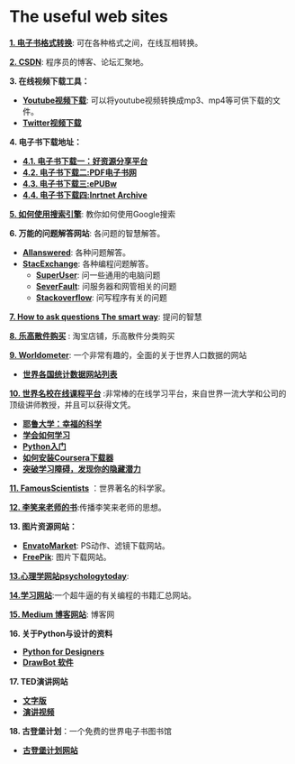 # The useful web sites

[**1. 电子书格式转换**](https://convertio.co/download/f20140181aa5325dcff28a5adc3e9fdd64b1b1/): 可在各种格式之间，在线互相转换。

[**2. CSDN**](https://www.csdn.net/): 程序员的博客、论坛汇聚地。

**3. 在线视频下载工具：**
* [**Youtube视频下载**](https://www.youtubeconverter.io/en2): 可以将youtube视频转换成mp3、mp4等可供下载的文件。  
* [**Twitter视频下载**](http://twittervideodownloader.com/)

**4. 电子书下载地址：**  
* [**4.1. 电子书下载一：好资源分享平台**](http://www.lingocn.com/)  
* [**4.2. 电子书下载二:PDF电子书网**](https://www.xgv5.com/24.html)  
* [**4.3. 电子书下载三:ePUBw**](https://epubw.com/)  
* [**4.4. 电子书下载四:Inrtnet Archive**](https://archive.org/)

[**5. 如何使用搜索引擎**](https://www.lifehack.org/articles/technology/20-tips-use-google-search-efficiently.html): 教你如何使用Google搜索

**6. 万能的问题解答网站**: 各问题的智慧解答。 
* [**Allanswered**](https://www.allanswered.com/about/): 各种问题解答。
* [**StacExchange**](https://stackoverflow.com/): 各种编程问题解答。  
    * [**SuperUser**](https://superuser.com/): 问一些通用的电脑问题
    * [**SeverFault**](https://serverfault.com/): 问服务器和网管相关的问题
    * [**Stackoverflow**](https://stackoverflow.com/): 问写程序有关的问题

[**7. How to ask questions The smart way**](https://github.com/ryanhanwu/How-To-Ask-Questions-The-Smart-Way/blob/master/README-zh_CN.md): 提问的智慧

[**8. 乐高散件购买**](https://item.taobao.com/item.htm?spm=2013.1.0.0.4c3156dbuYOL25&id=42929923254&scm=1007.12144.95220.42296_0_0&pvid=ac7f1542-8316-4cc3-90e3-b90450c85479&utparam=%7B%22x_hestia_source%22%3A%2242296%22%2C%22x_object_type%22%3A%22item%22%2C%22x_mt%22%3A0%2C%22x_src%22%3A%2242296%22%2C%22x_pos%22%3A3%2C%22x_pvid%22%3A%22ac7f1542-8316-4cc3-90e3-b90450c85479%22%2C%22x_object_id%22%3A42929923254%7D) : 淘宝店铺，乐高散件分类购买

[**9. Worldometer**](https://www.worldometers.info/): 一个非常有趣的，全面的关于世界人口数据的网站  
* [**世界各国统计数据网站列表**](https://www.worldometers.info/sources/)

[**10. 世界名校在线课程平台**](https://about.coursera.org/) :非常棒的在线学习平台，来自世界一流大学和公司的顶级讲师教授，并且可以获得文凭。
* [**耶鲁大学：幸福的科学**](https://www.coursera.org/learn/the-science-of-well-being/home/welcome)
* [**学会如何学习**](https://www.coursera.org/learn/ruhe-xuexi#syllabus)
* [**Python入门**](https://www.coursera.org/learn/python?specialization=python#syllabus)
* [**如何安装Coursera下载器**](https://github.com/coursera-dl/coursera-dl#coursera-downloader)
* [**突破学习障碍，发现你的隐藏潜力**](https://www.coursera.org/learn/mindshift#syllabus)

[**11. FamousScientists**](https://www.famousscientists.org/) ：世界著名的科学家。

[**12. 李笑来老师的书**](http://xiaolai.co/search):传播李笑来老师的思想。

**13. 图片资源网站：**  
* [**EnvatoMarket**](https://graphicriver.net/): PS动作、滤镜下载网站。
* [**FreePik**](https://www.freepik.com/): 图片下载网站。

[**13.心理学网站psychologytoday**](https://www.psychologytoday.com/us/basics/self-control): 

[**14.学习网站**](https://xue.cn/hub/):一个超牛逼的有关编程的书籍汇总网站。

[**15. Medium 博客网站**](https://medium.com/): 博客网

**16. 关于Python与设计的资料**
* [**Python for Designers**](https://pythonfordesigners.com/)
* [**DrawBot 软件**](http://www.drawbot.com/)

**17. TED演讲网站**
* [**文字版**](https://ideas.ted.com/)
* [**演讲视频**](https://www.ted.com/)

**18. 古登堡计划**：一个免费的世界电子书图书馆
* [**古登堡计划网站**](http://www.gutenberg.org/wiki/Main_Page)